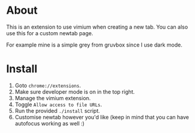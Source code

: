 # About
This is an extension to use vimium when creating a new tab. You can also use this for a custom newtab page.

For example mine is a simple grey from gruvbox since I use dark mode.

# Install

1. Goto `chrome://extensions`.
1. Make sure developer mode is on in the top right.
1. Manage the vimium extension.
1. Toggle `Allow access to file URLs`.
1. Run the provided `./install` script.
1. Customise newtab however you'd like (keep in mind that you can have autofocus working as well :)
